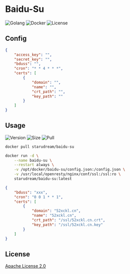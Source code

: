 # Baidu-Su

![Golang](https://img.shields.io/github/workflow/status/starudream/baidu-su/Golang/master?style=for-the-badge)
![Docker](https://img.shields.io/github/workflow/status/starudream/baidu-su/Docker/master?style=for-the-badge)
![License](https://img.shields.io/badge/License-Apache%20License%202.0-blue?style=for-the-badge)

## Config

```json
{
    "access_key": "",
    "secret_key": "",
    "bduss": "",
    "cron": "* * 4 * * *",
    "certs": [
        {
            "domain": "",
            "name": "",
            "crt_path": "",
            "key_path": ""
        }
    ]
}
```

## Usage

![Version](https://img.shields.io/docker/v/starudream/baidu-su?style=for-the-badge)
![Size](https://img.shields.io/docker/image-size/starudream/baidu-su/latest?style=for-the-badge)
![Pull](https://img.shields.io/docker/pulls/starudream/baidu-su?style=for-the-badge)

```bash
docker pull starudream/baidu-su
```

```bash
docker run -d \
    --name baidu-su \
    --restart always \
    -v /opt/docker/baidu-su/config.json:/config.json \
    -v /usr/local/openresty/nginx/conf/ssl:/ssl:ro \
    starudream/baidu-su:latest
```

```json
{
    "bduss": "xxx",
    "cron": "0 0 1 * * 1",
    "certs": [
        {
            "domain": "52xckl.cn",
            "name": "52xckl.cn",
            "crt_path": "/ssl/52xckl.cn.crt",
            "key_path": "/ssl/52xckl.cn.key"
        }
    ]
}
```

## License

[Apache License 2.0](./LICENSE)
